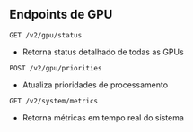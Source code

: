 ## Endpoints de GPU

`GET /v2/gpu/status`
- Retorna status detalhado de todas as GPUs

`POST /v2/gpu/priorities`
- Atualiza prioridades de processamento

`GET /v2/system/metrics`
- Retorna métricas em tempo real do sistema 